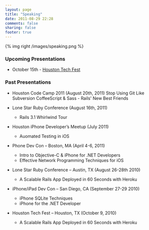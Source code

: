 ```yaml
---
layout: page
title: "Speaking"
date: 2011-08-29 22:28
comments: false
sharing: false
footer: true
---
```


{% img right /images/speaking.png %}

### Upcoming Presentations

* October 15th - [Houston Tech Fest](http://houstontechfest.com)

### Past Presentations

* Houston Code Camp 2011 (August 20th, 2011)
  Stop Using Git Like Subversion
  CoffeeScript & Sass - Rails' New Best Friends

* Lone Star Ruby Conference (August 16th, 2011)
  * Rails 3.1 Whirlwind Tour

* Houston iPhone Developer’s Meetup (July 2011)
  * Auomated Testing in iOS

* Phone Dev Con – Boston, MA (April 4-6, 2011)
  * Intro to Objective-C & iPhone for .NET Developers
  * Effective Network Programming Techniques for iOS

* Lone Star Ruby Conference – Austin, TX (August 26-28th 2010)
  * A Scalable Rails App Deployed in 60 Seconds with Heroku 

* iPhone/iPad Dev Con – San Diego, CA (September 27-29 2010)
  * iPhone SQLite Techniques
  * iPhone for the .NET Developer  

* Houston Tech Fest – Houston, TX (October 9, 2010)
  * A Scalable Rails App Deployed in 60 Seconds with Heroku

